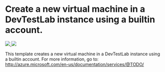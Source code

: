 # Create a new virtual machine in a DevTestLab instance using a builtin account.

<a href="https://portal.azure.com/#create/Microsoft.Template/uri/https%3A%2F%2Fraw.githubusercontent.com%2Fmithunshanbhag%2Fazure-quickstart-templates%2Fmithuns-dtl-templates%2F101-devtestlab-create-vm%2Fazuredeploy.json" target="_blank">
    <img src="http://azuredeploy.net/deploybutton.png"/>
</a>

<a href="http://armviz.io/#/?load=https://raw.githubusercontent.com/mithunshanbhag/azure-quickstart-templates/mithuns-dtl-templates/101-devtestlab-create-vm/azuredeploy.json" target="_blank">
  <img src="http://armviz.io/visualizebutton.png"/>
</a>


This template creates a new virtual machine in a DevTestLab instance using a builtin account. For more information, go to: http://azure.microsoft.com/en-us/documentation/services/@TODO/
